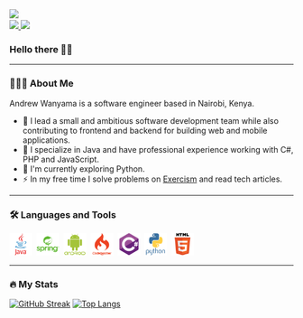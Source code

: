   <div id="header" align="left">
    <img src="https://media.giphy.com/media/1GEATImIxEXVR79Dhk/giphy.gif" width="134"/>  
    <div id="badges">
      <a href="https://www.linkedin.com/in/andrew-wanyama" target="_blank">
        <img src="https://img.shields.io/badge/LinkedIn-blue?logo=linkedin&logoColor=white&style=flat"/>
      </a>
      <a href="https://www.abinstance.com/dev" target="_blank">
        <img src="https://img.shields.io/badge/Portfolio-rgb(223,%20255,%20128)&style=flat"/>
      </a>
    <div/>
    <h3>
      Hello there 👋🏽
    </h3>
  </div>

  ---

  ### 👨🏽‍💻 About Me

  Andrew Wanyama is a software engineer based in Nairobi, Kenya.

  - 🔭 I lead a small and ambitious software development team while also contributing to frontend and backend for building web and mobile applications.
  - 🚀 I specialize in Java and have professional experience working with C#, PHP and JavaScript.  
  - 🌱 I'm currently exploring Python.
  - ⚡ In my free time I solve problems on [Exercism](https://exercism.org) and read tech articles.

  ---

  ### 🛠️ Languages and Tools

  <div>
    <img src="https://github.com/devicons/devicon/blob/master/icons/java/java-original-wordmark.svg" title="Java" alt="Java" width="40" height="40"/>&nbsp;  
    <img src="https://github.com/devicons/devicon/blob/master/icons/spring/spring-original-wordmark.svg" title="Spring" alt="Spring" width="40" height="40"/>&nbsp;
    <img src="https://github.com/devicons/devicon/blob/master/icons/android/android-plain-wordmark.svg" title="Android" alt="Android" width="40" height="40"/>&nbsp;
    <img src="https://github.com/devicons/devicon/blob/master/icons/codeigniter/codeigniter-plain-wordmark.svg" title="CodeIgniter" alt="CodeIgniter" width="40" height="40"/>&nbsp;
    <img src="https://github.com/devicons/devicon/blob/master/icons/csharp/csharp-original.svg" title="csharp" alt="csharp" width="40" height="40"/>&nbsp;
    <img src="https://github.com/devicons/devicon/blob/master/icons/python/python-original-wordmark.svg" title="Python" alt="Python" width="40" height="40"/>&nbsp;
    <img src="https://github.com/devicons/devicon/blob/master/icons/html5/html5-original-wordmark.svg" title="HTML5" alt="HTML" width="40" height="40"/>&nbsp;
  </div>

  ---

  ### 🔥 My Stats

  [![GitHub Streak](http://github-readme-streak-stats.herokuapp.com?user=andrew-wanyama&theme=dark&background=000000)](https://git.io/streak-stats)
  [![Top Langs](https://github-readme-stats.vercel.app/api/top-langs/?username=andrew-wanyama&count_private=true&layout=compact&theme=vision-friendly-dark)](https://github.com/anuraghazra/github-readme-stats)
